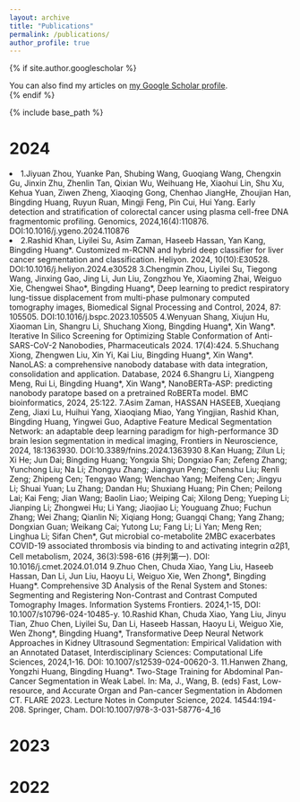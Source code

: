 ```yaml
---
layout: archive
title: "Publications"
permalink: /publications/
author_profile: true
---
```


{% if site.author.googlescholar %}
  <div class="wordwrap">You can also find my articles on <a href="{{site.author.googlescholar}}">my Google Scholar profile</a>.</div>
{% endif %}

{% include base_path %}

# 2024

<li> 1.Jiyuan Zhou, Yuanke Pan, Shubing Wang, Guoqiang Wang, Chengxin Gu, Jinxin Zhu, Zhenlin Tan, Qixian Wu, Weihuang He, Xiaohui Lin, Shu Xu, Kehua Yuan, Ziwen Zheng, Xiaoqing Gong, Chenhao JiangHe, Zhoujian Han, Bingding Huang, Ruyun Ruan, Mingji Feng, Pin Cui, Hui Yang. Early detection and stratification of colorectal cancer using plasma cell-free DNA fragmentomic profiling. Genomics, 2024,16(4):110876. DOI:10.1016/j.ygeno.2024.110876
<li>  2.Rashid Khan, Liyilei Su, Asim Zaman, Haseeb Hassan, Yan Kang, Bingding Huang*. Customized m-RCNN and hybrid deep classifier for liver cancer segmentation and classification. Heliyon. 2024, 10(10):E30528. DOI:10.1016/j.heliyon.2024.e30528
3.Chengmin Zhou, Liyilei Su, Tiegong Wang, Jinxing Gao, Jing Li, Jun Liu, Zongzhou Ye, Xiaoming Zhai, Weiguo Xie, Chengwei Shao*, Bingding Huang*, Deep learning to predict respiratory lung-tissue displacement from multi-phase pulmonary computed tomography images, Biomedical Signal Processing and Control, 2024, 87: 105505. DOI:10.1016/j.bspc.2023.105505
4.Wenyuan Shang, Xiujun Hu, Xiaoman Lin, Shangru Li, Shuchang Xiong, Bingding Huang*, Xin Wang*. Iterative In Silico Screening for Optimizing Stable Conformation of Anti-SARS-CoV-2 Nanobodies, Pharmaceuticals 2024. 17(4):424. 
5.Shuchang Xiong, Zhengwen Liu, Xin Yi, Kai Liu, Bingding Huang*, Xin Wang*. NanoLAS: a comprehensive nanobody database with data integration, consolidation and application. Database, 2024
6.Shangru Li, Xiangpeng Meng, Rui Li, Bingding Huang*, Xin Wang*, NanoBERTa-ASP: predicting nanobody paratope based on a pretrained RoBERTa model. BMC bioinformatics, 2024, 25:122.
7.Asim Zaman, HASSAN HASEEB, Xueqiang Zeng, Jiaxi Lu, Huihui Yang, Xiaoqiang Miao, Yang Yingjian, Rashid Khan, Bingding Huang, Yingwei Guo, Adaptive Feature Medical Segmentation Network: an adaptable deep learning paradigm for high-performance 3D brain lesion segmentation in medical imaging, Frontiers in Neuroscience, 2024, 18:1363930. DOI:10.3389/fnins.2024.1363930
8.Kan Huang; Zilun Li; Xi He; Jun Dai; Bingding Huang; Yongxia Shi; Dongxiao Fan; Zefeng Zhang; Yunchong Liu; Na Li; Zhongyu Zhang; Jiangyun Peng; Chenshu Liu; Renli Zeng; Zhipeng Cen; Tengyao Wang; Wenchao Yang; Meifeng Cen; Jingyu Li; Shuai Yuan; Lu Zhang; Dandan Hu; Shuxiang Huang; Pin Chen; Peilong Lai; Kai Feng; Jian Wang; Baolin Liao; Weiping Cai; Xilong Deng; Yueping Li; Jianping Li; Zhongwei Hu; Li Yang; Jiaojiao Li; Youguang Zhuo; Fuchun Zhang; Wei Zhang; Qianlin Ni; Xiqiang Hong; Guangqi Chang; Yang Zhang; Dongxian Guan; Weikang Cai; Yutong Lu; Fang Li; Li Yan; Meng Ren; Linghua Li; Sifan Chen*, Gut microbial co-metabolite 2MBC exacerbates COVID-19 associated thrombosis via binding to and activating integrin α2β1, Cell metabolism, 2024, 36(3):598-616 (并列第一). DOI: 10.1016/j.cmet.2024.01.014
9.Zhuo Chen, Chuda Xiao, Yang Liu, Haseeb Hassan, Dan Li, Jun Liu, Haoyu Li, Weiguo Xie, Wen Zhong*, Bingding Huang*. Comprehensive 3D Analysis of the Renal System and Stones: Segmenting and Registering Non-Contrast and Contrast Computed Tomography Images. Information Systems Frontiers. 2024,1-15,  DOI: 10.1007/s10796-024-10485-y. 
10.Rashid Khan, Chuda Xiao, Yang Liu, Jinyu Tian, Zhuo Chen, Liyilei Su, Dan Li, Haseeb Hassan, Haoyu Li, Weiguo Xie, Wen Zhong*, Bingding Huang*, Transformative Deep Neural Network Approaches in Kidney Ultrasound Segmentation: Empirical Validation with an Annotated Dataset, Interdisciplinary Sciences: Computational Life Sciences, 2024,1-16. DOI: 10.1007/s12539-024-00620-3.
11.Hanwen Zhang, Yongzhi Huang, Bingding Huang*. Two-Stage Training for Abdominal Pan-Cancer Segmentation in Weak Label. In: Ma, J., Wang, B. (eds) Fast, Low-resource, and Accurate Organ and Pan-cancer Segmentation in Abdomen CT. FLARE 2023. Lecture Notes in Computer Science, 2024. 14544:194-208. Springer, Cham. DOI:10.1007/978-3-031-58776-4_16

2023
====

2022
====
